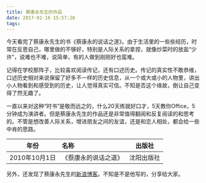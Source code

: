 ```yaml
---
title: 蔡康永先生的作品
date: 2017-01-16 15:57:28
tags:
---
```


今天看完了蔡康永先生的书《蔡康永的说话之道》。由于生活里的一些些经历，时常在反思自己，哪里做的不够好，特别是人际关系的拿捏，就像炒菜时的放盐“少许”，说难也不难，说简单，有的人做到刚刚好也蛮难。

<!-- more -->

记得在学校那阵子，比较喜欢阅读传记，还有口述历史。传记的真实性不敢恭维，口述历史相对来说保留了好多不一样的历史信息，从一个或大或小的人物里，讲出小人物看到和感受到的历史，让人觉得真实可信。不知是否这个缘故，倒让自己变得了然无趣了。

一直以来对这种“时书”是敬而远之的，什么20天练就好口才，5天教你Office，5分钟成为演讲者。但是蔡康永先生的作品还是非常值得翻阅和反复阅读的和思考的。不管是想改善人际关系，增进朋友之间的友谊，还是和恋人相处，都会给一些中肯的思路。

| 年份  | 名称  | 出版社 |
| -----------------|:------ |:-------------:|
|   2010年10月1日   | 《蔡康永的说话之道》 | 沈阳出版社 |

另外，还发现了蔡康永先生的[新浪博客](http://blog.sina.com.cn/u/1282005885)。不知是不是他写的，分享给大家。
